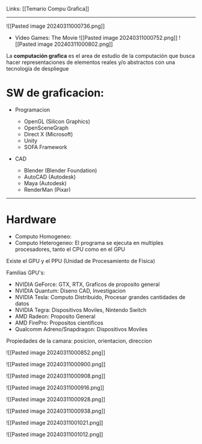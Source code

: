 Links: [[Temario Compu Grafica]]
___
![[Pasted image 20240311000736.png]]

- Video Games: The Movie
![[Pasted image 20240311000752.png]]
![[Pasted image 20240311000802.png]]

La **computación grafica** es el area de estudio de la computación que busca hacer representaciones de elementos reales y/o abstractos con una tecnología de despliegue

# SW de graficacion:
- Programacion
	- OpenGL (Silicon Graphics)
	- OpenSceneGraph
	- Direct X (Microsoft)
	- Unity
	- SOFA Framework

- CAD 
	- Blender (Blender Foundation)
	- AutoCAD (Autodesk)
	- Maya (Autodesk)
	- RenderMan (Pixar)

___
# Hardware

- Computo Homogeneo:
- Computo Heterogeneo: El programa se ejecuta en multiples procesadores, tanto el CPU como en el GPU

Existe el GPU y el PPU (Unidad de Procesamiento de Fisica)

Familias GPU's:
- NVIDIA GeForce: GTX, RTX, Graficos de proposito general
- NVIDIA Quantum: Diseno CAD, Investigacion
- NVIDIA Tesla: Computo Distribuido, Procesar grandes cantidades de datos
- NVIDIA Tegra: Dispositivos Moviles, Nintendo Switch
- AMD Radeon: Proposito General
- AMD FirePro: Propositos cientificos
- Qualcomm Adreno/Snapdragon: Dispositivos Moviles

Propiedades de la camara: posicion, orientacion, direccion


![[Pasted image 20240311000852.png]]

![[Pasted image 20240311000900.png]]

![[Pasted image 20240311000908.png]]

![[Pasted image 20240311000916.png]]

![[Pasted image 20240311000928.png]]

![[Pasted image 20240311000938.png]]

![[Pasted image 20240311001021.png]]

![[Pasted image 20240311001012.png]]